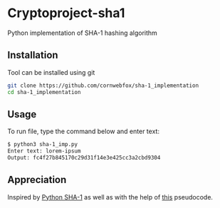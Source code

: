 # Cryptoproject-sha1

Python implementation of SHA-1 hashing algorithm
 

## Installation

Tool can be installed using git

```bash
git clone https://github.com/cornwebfox/sha-1_implementation
cd sha-1_implementation
```

## Usage
To run file, type the command below and enter text:
```bash
$ python3 sha-1_imp.py
Enter text: lorem-ipsum
Output: fc4f27b845170c29d31f14e3e425cc3a2cbd9304
```

## Appreciation

Inspired by [Python SHA-1](https://github.com/ajalt/python-sha1) as well as with the help of [this](https://en.wikipedia.org/wiki/SHA-1#SHA-1_pseudocode) pseudocode.
